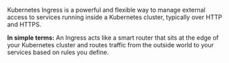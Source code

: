 Kubernetes Ingress is a powerful and flexible way to manage external access to services running inside a Kubernetes cluster, typically over HTTP and HTTPS.

**In simple terms:**
An Ingress acts like a smart router that sits at the edge of your Kubernetes cluster and routes traffic from the outside world to your services based on rules you define.
